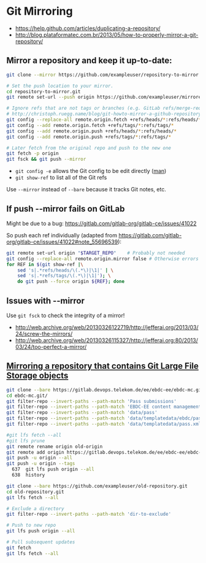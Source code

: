 # Git Mirroring

* https://help.github.com/articles/duplicating-a-repository/
* http://blog.plataformatec.com.br/2013/05/how-to-properly-mirror-a-git-repository/

## Mirror a repository and keep it up-to-date:

```bash
git clone --mirror https://github.com/exampleuser/repository-to-mirror.git

# Set the push location to your mirror.
cd repository-to-mirror.git
git remote set-url --push origin https://github.com/exampleuser/mirrored

# Ignore refs that are not tags or branches (e.g. GitLab refs/merge-requests)
# http://christoph.ruegg.name/blog/git-howto-mirror-a-github-repository-without-pull-refs.html
git config --replace-all remote.origin.fetch +refs/heads/*:refs/heads/*
git config --add remote.origin.fetch +refs/tags/*:refs/tags/*
git config --add remote.origin.push +refs/heads/*:refs/heads/*
git config --add remote.origin.push +refs/tags/*:refs/tags/*

# Later fetch from the original repo and push to the new one
git fetch -p origin
git fsck && git push --mirror
```

* `git config -e` allows the Git config to be edit directly ([man](https://git-scm.com/docs/git-config))
* `git show-ref` to list all of the Git refs

Use `--mirror` instead of `--bare` because it tracks Git notes, etc. 

## If push --mirror fails on GitLab

Might be due to a bug: https://gitlab.com/gitlab-org/gitlab-ce/issues/41022

So push each ref individually (adapted from https://gitlab.com/gitlab-org/gitlab-ce/issues/41022#note_55696539):

```bash
git remote set-url origin "$TARGET_REPO"    # Probably not needed
git config --replace-all remote.origin.mirror false # Otherwise errors
for REF in $(git show-ref |\
    sed 's|.*refs/heads/\(.*\)|\1|' | \
    sed 's|.*refs/tags/\(.*\)|\1|'); \
    do git push --force origin ${REF}; done
```

## Issues with --mirror

Use `git fsck` to check the integrity of a mirror!

* http://web.archive.org/web/20130326122719/http://jefferai.org/2013/03/24/screw-the-mirrors/
* http://web.archive.org/web/20130326115327/http://jefferai.org:80/2013/03/24/too-perfect-a-mirror/

## [Mirroring a repository that contains Git Large File Storage objects](https://help.github.com/en/github/creating-cloning-and-archiving-repositories/duplicating-a-repository#mirroring-a-repository-that-contains-git-large-file-storage-objects)

```bash
git clone --bare https://gitlab.devops.telekom.de/ee/ebdc-ee/ebdc-mc.git
cd ebdc-mc.git/
git filter-repo --invert-paths --path-match 'Pass submissions'
git filter-repo --invert-paths --path-match 'EBDC-EE content management-Passes.xls'
git filter-repo --invert-paths --path-match 'data/pass'
git filter-repo --invert-paths --path-match 'data/templatedata/ebdc/pass'
git filter-repo --invert-paths --path-match 'data/templatedata/pass.xml'

#git lfs fetch --all
#git lfs prune
git remote rename origin old-origin
git remote add origin https://gitlab.devops.telekom.de/ee/ebdc-ee/ebdc-ee-page-content.git
git push -u origin --all
git push -u origin --tags
  637  git lfs push origin --all
  638  history

```


```bash
git clone --bare https://github.com/exampleuser/old-repository.git
cd old-repository.git
git lfs fetch --all

# Exclude a directory
git filter-repo --invert-paths --path-match 'dir-to-exclude'

# Push to new repo
git lfs push origin --all

# Pull subsequent updates
git fetch
git lfs fetch --all
```